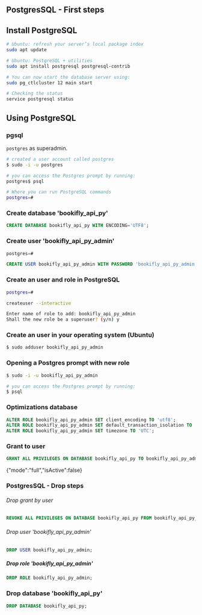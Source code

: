 ## PostgresSQL - First steps

## Install PostgreSQL

```bash
# Ubuntu: refresh your server’s local package index
sudo apt update

# Ubuntu: PostgreSQL + utilities
sudo apt install postgresql postgresql-contrib

# You can now start the database server using:
sudo pg_ctlcluster 12 main start

# Checking the status
service postgresql status
```

## Using PostgreSQL

### pgsql

`postgres` as superadmin.

```bash
# created a user account called postgres
$ sudo -i -u postgres

# you can access the Postgres prompt by running:
postgres$ psql

# Where you can run PostgreSQL commands
postgres=#
```

### Create database 'bookifly_api_py'

```sql
CREATE DATABASE bookifly_api_py WITH ENCODING='UTF8';
```

### Create user 'bookifly_api_py_admin'

```sql
postgres=#

CREATE USER bookifly_api_py_admin WITH PASSWORD 'bookifly_api_py_admin';
```

### Create an user and role in PostgreSQL

```bash
postgres=#

createuser --interactive

Enter name of role to add: bookifly_api_py_admin
Shall the new role be a superuser? (y/n) y
```

### Create an user in your operating system (Ubuntu)

```bash
$ sudo adduser bookifly_api_py_admin
```

### Opening a Postgres prompt with new role

```bash
$ sudo -i -u bookifly_api_py_admin

# you can access the Postgres prompt by running:
$ psql
```

### Optimizations database

```sql
ALTER ROLE bookifly_api_py_admin SET client_encoding TO 'utf8';
ALTER ROLE bookifly_api_py_admin SET default_transaction_isolation TO 'read committed';
ALTER ROLE bookifly_api_py_admin SET timezone TO 'UTC';
```

### Grant to user

```sql
GRANT ALL PRIVILEGES ON DATABASE bookifly_api_py TO bookifly_api_py_admin;
```

{"mode":"full","isActive":false}

### PostgresSQL - Drop steps

###### Drop grant by user

```sql
REVOKE ALL PRIVILEGES ON DATABASE bookifly_api_py FROM bookifly_api_py_admin;
```

###### Drop user 'bookifly_api_py_admin'

```sql
DROP USER bookifly_api_py_admin;
```

##### Drop role 'bookifly_api_py_admin' 

```sql
DROP ROLE bookifly_api_py_admin;
```

### Drop database 'bookifly_api_py'

```sql
DROP DATABASE bookifly_api_py;
```